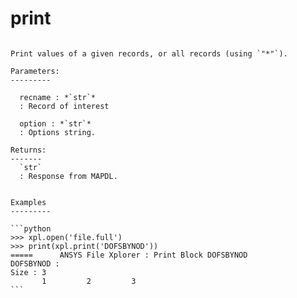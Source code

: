 # print

````{method} ansXpl.print(recname)

Print values of a given records, or all records (using `"*"`).

Parameters:
---------

  recname : *`str`*
  : Record of interest

  option : *`str`*
  : Options string.

Returns:
-------
  `str`
  : Response from MAPDL.


Examples
---------

```python
>>> xpl.open('file.full')
>>> print(xpl.print('DOFSBYNOD'))
=====      ANSYS File Xplorer : Print Block DOFSBYNOD
DOFSBYNOD :
Size : 3
       1         2         3
```


````